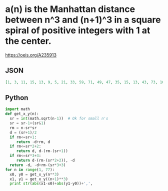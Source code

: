 # a\(n\) is the Manhattan distance between n^3 and \(n\+1\)^3 in a square spiral of positive integers with 1 at the center\.
https://oeis.org/A235913
## JSON
```JSON
[1, 3, 11, 15, 13, 9, 5, 21, 33, 59, 71, 49, 47, 35, 15, 13, 43, 73, 109, 123, 117, 109, 167, 141, 113, 77, 43, 5, 51, 95, 145, 201, 263, 281, 397, 413, 317, 333, 269, 239, 183, 121, 63, 11, 81, 147, 219, 307, 379, 471, 567, 623, 517, 569, 683, 503, 545, 473, 395, 311]
```
## Python
```Python
import math
def get_x_y(n):
  sr = int(math.sqrt(n-1))  # Ok for small n's
  sr = sr-1+(sr&1)
  rm = n-sr*sr
  d = (sr+1)/2
  if rm<=sr+1:
     return -d+rm, d
  if rm<=sr*2+2:
     return d, d-(rm-(sr+1))
  if rm<=sr*3+3:
     return d-(rm-(sr*2+2)), -d
  return -d, -d+rm-(sr*3+3)
for n in range(1, 77):
  x0, y0 = get_x_y(n**3)
  x1, y1 = get_x_y((n+1)**3)
  print str(abs(x1-x0)+abs(y1-y0))+',',
```

